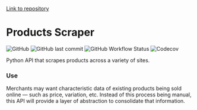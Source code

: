 [Link to repository](https://github.com/alazsengul/products-scraper)

# Products Scraper

![GitHub](https://img.shields.io/github/license/alazsengul/products-scraper)
![GitHub last commit](https://img.shields.io/github/last-commit/alazsengul/products-scraper)
![GitHub Workflow Status](https://img.shields.io/github/workflow/status/alazsengul/products-scraper/python-app)
![Codecov](https://img.shields.io/codecov/c/github/alazsengul/products-scraper)

Python API that scrapes products across a variety of sites.

### Use
Merchants may want characteristic data of existing products being sold online — such as price, variation, etc. Instead of this process being manual, this API will provide a layer of abstraction to consolidate that information.
